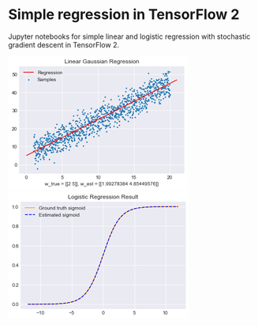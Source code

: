 # Simple regression in TensorFlow 2
Jupyter notebooks for simple linear and logistic regression with stochastic gradient descent in TensorFlow 2.

![](img/lin_reg_result.png)
![](img/log_reg_result.png)
